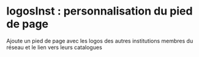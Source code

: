 # logosInst : personnalisation du pied de page
Ajoute un pied de page avec les logos des autres institutions membres du réseau et le lien vers leurs catalogues